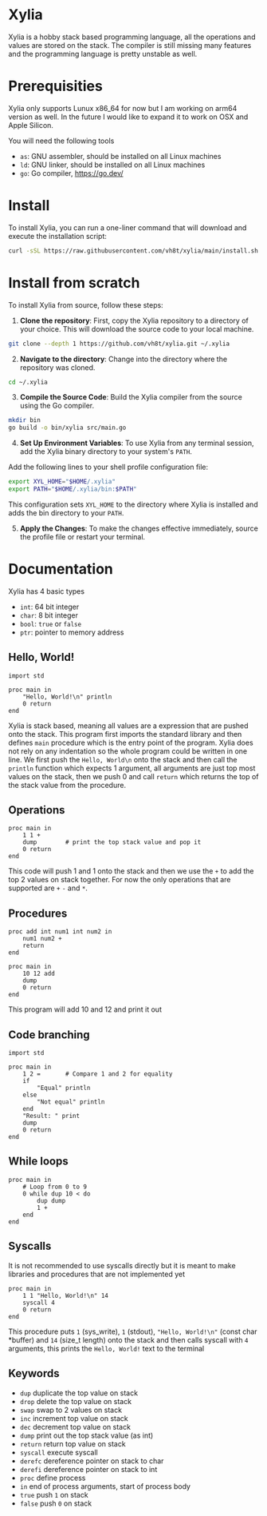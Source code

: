 # Xylia

Xylia is a hobby stack based programming language, all the operations and values are stored on the stack.
The compiler is still missing many features and the programming language is pretty unstable as well.


# Prerequisities

Xylia only supports Lunux x86_64 for now but I am working on arm64 version as well.
In the future I would like to expand it to work on OSX and Apple Silicon.

You will need the following tools
- `as`: GNU assembler, should be installed on all Linux machines
- `ld`: GNU linker, should be installed on all Linux machines
- `go`: Go compiler, https://go.dev/


# Install

To install Xylia, you can run a one-liner command that will download and execute the installation script:

```sh
curl -sSL https://raw.githubusercontent.com/vh8t/xylia/main/install.sh | sh
```

# Install from scratch

To install Xylia from source, follow these steps:

1. **Clone the repository**: First, copy the Xylia repository to a directory of your choice. This will download the source code to your local machine.

```sh
git clone --depth 1 https://github.com/vh8t/xylia.git ~/.xylia
```

2. **Navigate to the directory**: Change into the directory where the repository was cloned.

```sh
cd ~/.xylia
```

3. **Compile the Source Code**: Build the Xylia compiler from the source using the Go compiler.

```sh
mkdir bin
go build -o bin/xylia src/main.go
```

4. **Set Up Environment Variables**: To use Xylia from any terminal session, add the Xylia binary directory to your system's `PATH`.

Add the following lines to your shell profile configuration file:

```sh
export XYL_HOME="$HOME/.xylia"
export PATH="$HOME/.xylia/bin:$PATH"
```

This configuration sets `XYL_HOME` to the directory where Xylia is installed and adds the bin directory to your `PATH`.

5. **Apply the Changes**: To make the changes effective immediately, source the profile file or restart your terminal.

# Documentation

Xylia has 4 basic types
- `int`: 64 bit integer
- `char`: 8 bit integer
- `bool`: `true` or `false`
- `ptr`: pointer to memory address

## Hello, World!

```xyl
import std

proc main in
    "Hello, World!\n" println
    0 return
end
```

Xylia is stack based, meaning all values are a expression that are pushed onto the stack.
This program first imports the standard library and then defines `main` procedure which is the entry point of the program.
Xylia does not rely on any indentation so the whole program could be written in one line.
We first push the `Hello, World\n` onto the stack and then call the `println` function which expects 1 argument, all arguments are just top most values on the stack, then we push 0 and call `return` which returns the top of the stack value from the procedure.

## Operations

```xyl
proc main in
    1 1 +
    dump        # print the top stack value and pop it
    0 return
end
```

This code will push 1 and 1 onto the stack and then we use the `+` to add the top 2 values on stack together. For now the only operations that are supported are `+` `-` and `*`.

## Procedures

```xyl
proc add int num1 int num2 in
    num1 num2 +
    return
end

proc main in
    10 12 add
    dump
    0 return
end
```

This program will add 10 and 12 and print it out

## Code branching

```xyl
import std

proc main in
    1 2 =       # Compare 1 and 2 for equality
    if
        "Equal" println
    else
        "Not equal" println
    end
    "Result: " print
    dump
    0 return
end
```

## While loops

```xyl
proc main in
    # Loop from 0 to 9
    0 while dup 10 < do
        dup dump
        1 +
    end
end
```

## Syscalls

It is not recommended to use syscalls directly but it is meant to make libraries and procedures that are not implemented yet

```xyl
proc main in
    1 1 "Hello, World!\n" 14
    syscall 4
    0 return
end
```

This procedure puts `1` (sys_write), `1` (stdout), `"Hello, World!\n"` (const char *buffer) and `14` (size_t length) onto the stack and then calls syscall with `4` arguments, this prints the `Hello, World!` text to the terminal

## Keywords

- `dup` duplicate the top value on stack
- `drop` delete the top value on stack
- `swap` swap to 2 values on stack
- `inc` increment top value on stack
- `dec` decrement top value on stack
- `dump` print out the top stack value (as int)
- `return` return top value on stack
- `syscall` execute syscall
- `derefc` dereference pointer on stack to char
- `derefi` dereference pointer on stack to int
- `proc` define process
- `in` end of process arguments, start of process body
- `true` push `1` on stack
- `false` push `0` on stack
